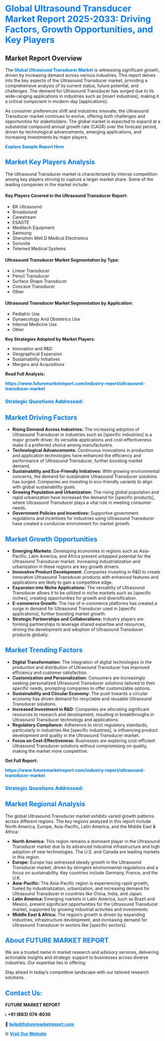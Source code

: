 <h1 style="color: #007BFF;">Global Ultrasound Transducer Market Report 2025-2033: Driving Factors, Growth Opportunities, and Key Players</h1>

<section id="overview">
<h2>Market Report Overview</h2>
<p>The <a href="https://www.futuremarketreport.com/industry-report/ultrasound-transducer-market" style="color: #007BFF; text-decoration: none;"><strong>Global Ultrasound Transducer Market</strong></a> is witnessing significant growth, driven by increasing demand across various industries. This report delves into the key aspects of the Ultrasound Transducer market, providing a comprehensive analysis of its current status, future potential, and challenges. The demand for Ultrasound Transducer has surged due to its wide-ranging applications in industries such as [insert industries], making it a critical component in modern-day [applications].</p>
<p>As consumer preferences shift and industries innovate, the Ultrasound Transducer market continues to evolve, offering both challenges and opportunities for stakeholders. The global market is expected to expand at a substantial compound annual growth rate (CAGR) over the forecast period, driven by technological advancements, emerging applications, and increasing investments by major players.</p>
</section>

<section id="overview">
<p><a href="https://www.futuremarketreport.com/request-sample/reportId=42516" style="color: #007BFF; text-decoration: none;"><strong>Explore Sample Report Here</strong></a></p>
</section>

<section id="key-players">
<h2 style="color: #007BFF;">Market Key Players Analysis</h2>
<p>The Ultrasound Transducer market is characterized by intense competition among key players striving to capture a larger market share. Some of the leading companies in the market include:</p>
<h4>Key Players Covered in the Ultrasound Transducer Report:</h4>
<ul><li>BK Ultrasound</li><li>Broadsound</li><li>Carestream</li><li>ESAOTE</li><li>Meditech Equipment</li><li>Samsung</li><li>Shenzhen Well.D Medical Electronics</li><li>Sonosite</li><li>Telemed Medical Systems</li></ul>
<h4>Ultrasound Transducer Market Segmentation by Type:</h4>
<ul><li>Linear Transducer</li><li>Pencil Transducer</li><li>Surface Shape Transducer</li><li>Concave Transducer</li><li>Other</li></ul>

<h4>Ultrasound Transducer Market Segmentation by Application:</h4>
<ul><li>Pediatric Use</li><li>Gynaecology And Obstetrics Use</li><li>Internal Medicine Use</li><li>Other</li></ul>
<p><strong>Key Strategies Adopted by Market Players:</strong></p>
<ul>
<li>Innovation and R&D</li>
<li>Geographical Expansion</li>
<li>Sustainability Initiatives</li>
<li>Mergers and Acquisitions</li>
</ul>
</section>

<section>
<p><strong>Read Full Analysis: </strong></p><a href="https://www.futuremarketreport.com/industry-report/ultrasound-transducer-market" style="color: #007BFF; text-decoration: none;"><strong>https://www.futuremarketreport.com/industry-report/ultrasound-transducer-market</strong></a>
<h3 style="color: #007BFF;">Strategic Questions Addressed:</h3>
</section>

<section id="driving-factors">
<h2 style="color: #007BFF;">Market Driving Factors</h2>
<ul>
<li><strong>Rising Demand Across Industries:</strong> The increasing adoption of Ultrasound Transducer in industries such as [specific industries] is a major growth driver. Its versatile applications and cost-effectiveness make it a preferred choice among manufacturers.</li>
<li><strong>Technological Advancements:</strong> Continuous innovations in production and application technologies have enhanced the efficiency and performance of Ultrasound Transducer, further boosting market demand.</li>
<li><strong>Sustainability and Eco-Friendly Initiatives:</strong> With growing environmental concerns, the demand for sustainable Ultrasound Transducer solutions has surged. Companies are investing in eco-friendly variants to align with global sustainability goals.</li>
<li><strong>Growing Population and Urbanization:</strong> The rising global population and rapid urbanization have increased the demand for [specific products], where Ultrasound Transducer plays a vital role in meeting consumer needs.</li>
<li><strong>Government Policies and Incentives:</strong> Supportive government regulations and incentives for industries using Ultrasound Transducer have created a conducive environment for market growth.</li>
</ul>
</section>

<section id="growth-opportunities">
<h2 style="color: #007BFF;">Market Growth Opportunities</h2>
<ul>
<li><strong>Emerging Markets:</strong> Developing economies in regions such as Asia-Pacific, Latin America, and Africa present untapped potential for the Ultrasound Transducer market. Increasing industrialization and urbanization in these regions are key growth drivers.</li>
<li><strong>Innovative Product Development:</strong> Companies investing in R&D to create innovative Ultrasound Transducer products with enhanced features and applications are likely to gain a competitive edge.</li>
<li><strong>Expansion into Niche Applications:</strong> The versatility of Ultrasound Transducer allows it to be utilized in niche markets such as [specific niches], creating opportunities for growth and diversification.</li>
<li><strong>E-commerce Growth:</strong> The rise of e-commerce platforms has created a surge in demand for Ultrasound Transducer used in [specific applications], further boosting market growth.</li>
<li><strong>Strategic Partnerships and Collaborations:</strong> Industry players are forming partnerships to leverage shared expertise and resources, driving the development and adoption of Ultrasound Transducer products globally.</li>
</ul>
</section>

<section id="trending-factors">
<h2 style="color: #007BFF;">Market Trending Factors</h2>
<ul>
<li><strong>Digital Transformation:</strong> The integration of digital technologies in the production and distribution of Ultrasound Transducer has improved efficiency and customer satisfaction.</li>
<li><strong>Customization and Personalization:</strong> Consumers are increasingly seeking personalized Ultrasound Transducer solutions tailored to their specific needs, prompting companies to offer customizable options.</li>
<li><strong>Sustainability and Circular Economy:</strong> The push towards a circular economy has driven demand for recyclable and reusable Ultrasound Transducer solutions.</li>
<li><strong>Increased Investment in R&D:</strong> Companies are allocating significant resources to research and development, resulting in breakthroughs in Ultrasound Transducer technology and applications.</li>
<li><strong>Regulatory Compliance:</strong> Adherence to strict regulatory standards, particularly in industries like [specific industries], is influencing product development and quality in the Ultrasound Transducer market.</li>
<li><strong>Focus on Cost-Effectiveness:</strong> Businesses are exploring cost-efficient Ultrasound Transducer solutions without compromising on quality, making the market more competitive.</li>
</ul>
</section>

<section>
<p><strong>Get Full Report: </strong></p><a href="https://www.futuremarketreport.com/industry-report/ultrasound-transducer-market" style="color: #007BFF; text-decoration: none;"><strong>https://www.futuremarketreport.com/industry-report/ultrasound-transducer-market</strong></a>
<h3 style="color: #007BFF;">Strategic Questions Addressed:</h3>
</section>


<section id="regional-analysis">
<h2 style="color: #007BFF;">Market Regional Analysis</h2>
<p>The global Ultrasound Transducer market exhibits varied growth patterns across different regions. The key regions analyzed in this report include North America, Europe, Asia-Pacific, Latin America, and the Middle East & Africa:</p>
<ul>
<li><strong>North America:</strong> This region remains a dominant player in the Ultrasound Transducer market due to its advanced industrial infrastructure and high adoption of new technologies. The U.S. and Canada are leading markets in this region.</li>
<li><strong>Europe:</strong> Europe has witnessed steady growth in the Ultrasound Transducer market, driven by stringent environmental regulations and a focus on sustainability. Key countries include Germany, France, and the U.K.</li>
<li><strong>Asia-Pacific:</strong> The Asia-Pacific region is experiencing rapid growth, fueled by industrialization, urbanization, and increasing demand for Ultrasound Transducer in countries like China, India, and Japan.</li>
<li><strong>Latin America:</strong> Emerging markets in Latin America, such as Brazil and Mexico, present significant opportunities for the Ultrasound Transducer market, supported by growing industrial activities and investments.</li>
<li><strong>Middle East & Africa:</strong> The region’s growth is driven by expanding industries, infrastructure development, and increasing demand for Ultrasound Transducer in sectors like [specific sectors].</li>
</ul>
</section>

<footer>
<h2 style="color: #007BFF;">About FUTURE MARKET REPORT</h2>
<p>We are a trusted name in market research and advisory services, delivering actionable insights and strategic support to businesses across diverse industries. Our expertise lies in offering:</p>

<p>Stay ahead in today’s competitive landscape with our tailored research solutions.</p>

<h2 style="color: #007BFF;">Contact Us:</h2>
<p><strong>FUTURE MARKET REPORT</strong></p>
<p>📞 <strong>+91 (883) 074-8030</strong></p>
<p>📧 <strong><a href="mailto:help@futuremarketreport.com" style="color: #007BFF;">help@futuremarketreport.com</a></strong></p>
<p>🌐 <strong><a href="https://www.futuremarketreport.com/" style="color: #007BFF;">Visit Our Website</a></strong></p>
</footer>